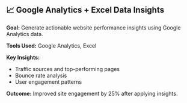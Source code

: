 ## 📈 Google Analytics + Excel Data Insights

**Goal:** Generate actionable website performance insights using Google Analytics data.

**Tools Used:** Google Analytics, Excel

**Key Insights:**
- Traffic sources and top-performing pages
- Bounce rate analysis
- User engagement patterns

**Outcome:** Improved site engagement by 25% after applying insights.


